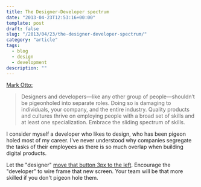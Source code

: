 ```yaml
---
title: The Designer-Developer spectrum
date: "2013-04-23T12:53:16+00:00"
template: post
draft: false
slug: "/2013/04/23/the-designer-developer-spectrum/"
category: "article"
tags:
  - blog
  - design
  - development
description: ""
---
```


<a href="http://markdotto.com/2013/04/22/designer-developer-spectrum/" title="The designer-developer spectrum">Mark Otto:</a>

<blockquote>Designers and developers—like any other group of people—shouldn’t be pigeonholed into separate roles. Doing so is damaging to individuals, your company, and the entire industry. Quality products and cultures thrive on employing people with a broad set of skills and at least one specialization. Embrace the sliding spectrum of skills.</blockquote>

I consider myself a developer who likes to design, who has been pigeon holed most of my career. I've never understood why companies segregate the tasks of their employees as there is so much overlap when building digital products.

Let the "designer" <a href="http://www.designstaff.org/articles/design-details-2011-11-29.html" title="Why you should move that button 3px to the left">move that button 3px to the left</a>. Encourage the "developer" to wire frame that new screen. Your team will be that more skilled if you don't pigeon hole them.
